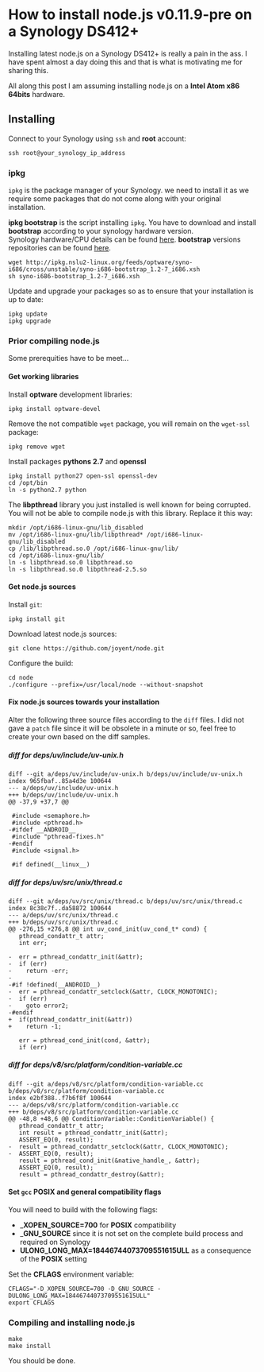 # How to install node.js v0.11.9-pre on a Synology DS412+

Installing latest node.js on a Synology DS412+ is really a pain in the ass. I have spent almost a day doing this and that is what is motivating me for sharing this.

All along this post I am assuming installing node.js on a __Intel Atom x86 64bits__ hardware. 

## Installing

Connect to your Synology using `ssh` and __root__ account:

	ssh root@your_synology_ip_address
	
### ipkg

`ipkg` is the package manager of your Synology. we need to install it as we require some packages that do not come along with your original installation.

__ipkg bootstrap__ is the script installing `ipkg`. You have to download and install __bootstrap__ according to your synology hardware version.  
Synology hardware/CPU details can be found [here][cpu].
__bootstrap__ versions repositories can be found [here][bootstrap].

	wget http://ipkg.nslu2-linux.org/feeds/optware/syno-i686/cross/unstable/syno-i686-bootstrap_1.2-7_i686.xsh
	sh syno-i686-bootstrap_1.2-7_i686.xsh

Update and upgrade your packages so as to ensure that your installation is up to date:

	ipkg update
	ipkg upgrade
	
### Prior compiling node.js
Some prerequities have to be meet...

#### Get working libraries
Install __optware__ development libraries:

	ipkg install optware-devel

Remove the not compatible `wget` package, you will remain on the `wget-ssl` package:

	ipkg remove wget
	
Install packages __pythons 2.7__ and  __openssl__

	ipkg install python27 open-ssl openssl-dev
	cd /opt/bin
	ln -s python2.7 python

The __libpthread__ library you just installed is well known for being corrupted. You will not be able to compile node.js with this library. Replace it this way:

	mkdir /opt/i686-linux-gnu/lib_disabled
	mv /opt/i686-linux-gnu/lib/libpthread* /opt/i686-linux-gnu/lib_disabled
	cp /lib/libpthread.so.0 /opt/i686-linux-gnu/lib/
	cd /opt/i686-linux-gnu/lib/
	ln -s libpthread.so.0 libpthread.so
	ln -s libpthread.so.0 libpthread-2.5.so
	
#### Get node.js sources
Install `git`:

	ipkg install git
	
Download latest node.js sources:

	git clone https://github.com/joyent/node.git

Configure the build:

	cd node
	./configure --prefix=/usr/local/node --without-snapshot
	
#### Fix node.js sources towards your installation

Alter the following three source files according to the `diff` files. I did not gave a `patch` file since it will be obsolete in a minute or so, feel free to create your own based on the diff samples.

##### diff for __deps/uv/include/uv-unix.h__  

	diff --git a/deps/uv/include/uv-unix.h b/deps/uv/include/uv-unix.h
	index 965fbaf..85a4d3e 100644
	--- a/deps/uv/include/uv-unix.h
	+++ b/deps/uv/include/uv-unix.h
	@@ -37,9 +37,7 @@
	 
	 #include <semaphore.h>
	 #include <pthread.h>
	-#ifdef __ANDROID__
	 #include "pthread-fixes.h"
	-#endif
	 #include <signal.h>
	 
	 #if defined(__linux__) 

##### diff for __deps/uv/src/unix/thread.c__

	diff --git a/deps/uv/src/unix/thread.c b/deps/uv/src/unix/thread.c
	index 8c38c7f..da58872 100644
	--- a/deps/uv/src/unix/thread.c
	+++ b/deps/uv/src/unix/thread.c
	@@ -276,15 +276,8 @@ int uv_cond_init(uv_cond_t* cond) {
	   pthread_condattr_t attr;
	   int err;
	 
	-  err = pthread_condattr_init(&attr);
	-  if (err)
	-    return -err;
	-
	-#if !defined(__ANDROID__)
	-  err = pthread_condattr_setclock(&attr, CLOCK_MONOTONIC);
	-  if (err)
	-    goto error2;
	-#endif
	+  if(pthread_condattr_init(&attr))
	+    return -1;
	 
	   err = pthread_cond_init(cond, &attr);
	   if (err)

##### diff for __deps/v8/src/platform/condition-variable.cc__

	diff --git a/deps/v8/src/platform/condition-variable.cc b/deps/v8/src/platform/condition-variable.cc
	index e2bf388..f7b6f8f 100644
	--- a/deps/v8/src/platform/condition-variable.cc
	+++ b/deps/v8/src/platform/condition-variable.cc
	@@ -48,8 +48,6 @@ ConditionVariable::ConditionVariable() {
	   pthread_condattr_t attr;
	   int result = pthread_condattr_init(&attr);
	   ASSERT_EQ(0, result);
	-  result = pthread_condattr_setclock(&attr, CLOCK_MONOTONIC);
	-  ASSERT_EQ(0, result);
	   result = pthread_cond_init(&native_handle_, &attr);
	   ASSERT_EQ(0, result);
	   result = pthread_condattr_destroy(&attr);

#### Set `gcc` __POSIX__ and general compatibility flags
You will need to build with the following flags:

* ___XOPEN_SOURCE=700__ for __POSIX__ compatibility
* ___GNU_SOURCE__ since it is not set on the complete build process and required on Synology
* __ULONG_LONG_MAX=18446744073709551615ULL__ as a consequence of the __POSIX__ setting  
 
Set the __CFLAGS__ environment variable:

	CFLAGS="-D_XOPEN_SOURCE=700 -D_GNU_SOURCE -DULONG_LONG_MAX=18446744073709551615ULL"
	export CFLAGS
	
### Compiling and installing node.js

	make
	make install
	
You should be done.


[cpu]: http://forum.synology.com/wiki/index.php/What_kind_of_CPU_does_my_NAS_have "Synology hardware/CPU"
[bootstrap]: http://forum.synology.com/wiki/index.php/Overview_on_modifying_the_Synology_Server,_bootstrap,_ipkg_etc#How_to_install_ipkg "Synology bootstrap repositories"


